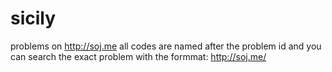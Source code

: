sicily
======

problems on http://soj.me
all codes are named after the problem id
and you can search the exact problem with the formmat: http://soj.me/<ProblemID>
